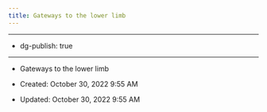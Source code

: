 ```yaml
---
title: Gateways to the lower limb
---
```


- --

- dg-publish: true

- --

- Gateways to the lower limb

- Created: October 30, 2022 9:55 AM

- Updated: October 30, 2022 9:55 AM
